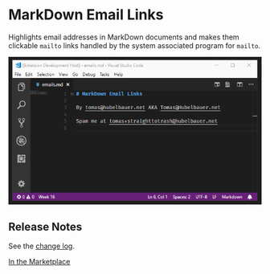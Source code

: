 # MarkDown Email Links

Highlights email addresses in MarkDown documents and makes them clickable `mailto` links handled by the system associated program for `mailto`.

![Screenshot](screenshot.gif)

## Release Notes

See the [change log](CHANGELOG.md).

[In the Marketplace](https://marketplace.visualstudio.com/items?itemName=TomasHubelbauer.vscode-markdown-email-links)
